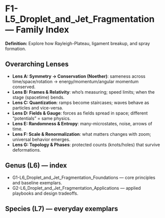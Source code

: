 # F1-L5_Droplet_and_Jet_Fragmentation — Family Index
**Definition:** Explore how Rayleigh-Plateau, ligament breakup, and spray formation.

## Overarching Lenses

- **Lens A: Symmetry -> Conservation (Noether)**: sameness across time/space/rotation → energy/momentum/angular momentum conserved.
- **Lens B: Frames & Relativity**: who’s measuring; speed limits; when the stage (spacetime) bends.
- **Lens C: Quantization**: ramps become staircases; waves behave as particles and vice-versa.
- **Lens D: Fields & Gauge**: forces as fields spread in space; different “potentials” = same physics.
- **Lens E: Randomness & Entropy**: many-microstates, noise, arrows of time.
- **Lens F: Scale & Renormalization**: what matters changes with zoom; universal behavior emerges.
- **Lens G: Topology & Phases**: protected counts (knots/holes) that survive deformations.

## Genus (L6) — index
- G1-L6_Droplet_and_Jet_Fragmentation_Foundations — core principles and baseline exemplars.
- G2-L6_Droplet_and_Jet_Fragmentation_Applications — applied playbooks and design tradeoffs.

## Species (L7) — everyday exemplars
